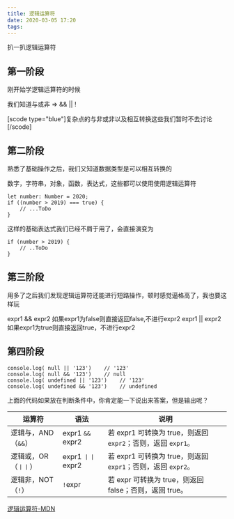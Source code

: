 ```yaml
---
title: 逻辑运算符
date: 2020-03-05 17:20
tags:
---
```


扒一扒逻辑运算符

<!--more-->

## 第一阶段

刚开始学逻辑运算符的时候

我们知道与或非 => && || !

[scode type="blue"]复杂点的与非或非以及相互转换这些我们暂时不去讨论[/scode]

## 第二阶段

熟悉了基础操作之后，我们又知道数据类型是可以相互转换的

数字，字符串，对象，函数，表达式，这些都可以使用使用逻辑运算符

```
let number: Number = 2020;
if ((number > 2019) === true) {
    // ...ToDo
}
```

这样的基础表达式我们已经不屑于用了，会直接演变为

```
if (number > 2019) {
    // ..ToDo
}
```

## 第三阶段

用多了之后我们发现逻辑运算符还能进行短路操作，顿时感觉逼格高了，我也要这样玩

expr1 && expr2     如果expr1为false则直接返回false,不进行expr2
expr1 || expr2     如果expr1为true则直接返回true，不进行expr2

## 第四阶段

```
console.log( null || '123')    // '123'
console.log( null && '123')    // null
console.log( undefined || '123')    // '123'
console.log( undefined && '123')    // undefined
```

上面的代码如果放在判断条件中，你肯定能一下说出来答案，但是输出呢？

| 运算符           | 语法               | 说明                                           |
| ------------- | ---------------- | -------------------------------------------- |
| 逻辑与，AND（`&&`） | expr1 `&&` expr2 | 若 expr1 可转换为 true，则返回 `expr2`；否则，返回 `expr1`。 |
| 逻辑或，OR（`丨丨`）  | expr1 `丨丨` expr2 | 若 expr1 可转换为 true，则返回 `expr1`；否则，返回 `expr2`。 |
| 逻辑非，NOT（`!`）  | `!`expr          | 若 expr 可转换为 true，则返回 false；否则，返回 true。       |

[逻辑运算符-MDN][1]

[1]: https://developer.mozilla.org/zh-CN/docs/Web/JavaScript/Reference/Operators/Logical_Operators
